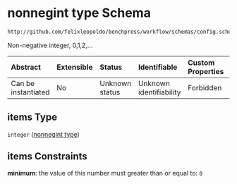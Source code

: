 # nonnegint type Schema

```txt
http://github.com/felixleopoldo/benchpress/workflow/schemas/config.schema.json#/definitions/flexnonnegint/anyOf/1/items
```

Non-negative integer, 0,1,2,...

| Abstract            | Extensible | Status         | Identifiable            | Custom Properties | Additional Properties | Access Restrictions | Defined In                                                       |
| :------------------ | :--------- | :------------- | :---------------------- | :---------------- | :-------------------- | :------------------ | :--------------------------------------------------------------- |
| Can be instantiated | No         | Unknown status | Unknown identifiability | Forbidden         | Allowed               | none                | [config.schema.json*](config.schema.json "open original schema") |

## items Type

`integer` ([nonnegint type](config-definitions-non-negative-integers-1-anyof-1-nonnegint-type.md))

## items Constraints

**minimum**: the value of this number must greater than or equal to: `0`
